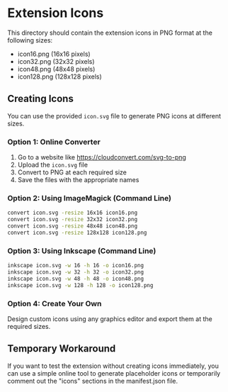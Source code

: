 # Extension Icons

This directory should contain the extension icons in PNG format at the following sizes:
- icon16.png (16x16 pixels)
- icon32.png (32x32 pixels)
- icon48.png (48x48 pixels)
- icon128.png (128x128 pixels)

## Creating Icons

You can use the provided `icon.svg` file to generate PNG icons at different sizes.

### Option 1: Online Converter
1. Go to a website like https://cloudconvert.com/svg-to-png
2. Upload the `icon.svg` file
3. Convert to PNG at each required size
4. Save the files with the appropriate names

### Option 2: Using ImageMagick (Command Line)
```bash
convert icon.svg -resize 16x16 icon16.png
convert icon.svg -resize 32x32 icon32.png
convert icon.svg -resize 48x48 icon48.png
convert icon.svg -resize 128x128 icon128.png
```

### Option 3: Using Inkscape (Command Line)
```bash
inkscape icon.svg -w 16 -h 16 -o icon16.png
inkscape icon.svg -w 32 -h 32 -o icon32.png
inkscape icon.svg -w 48 -h 48 -o icon48.png
inkscape icon.svg -w 128 -h 128 -o icon128.png
```

### Option 4: Create Your Own
Design custom icons using any graphics editor and export them at the required sizes.

## Temporary Workaround

If you want to test the extension without creating icons immediately, you can use a simple online tool to generate placeholder icons or temporarily comment out the "icons" sections in the manifest.json file.

